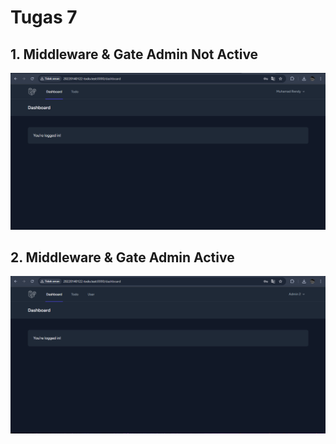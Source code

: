 # Tugas 7

## 1. Middleware & Gate Admin Not Active
![Alt text](Screenshot/Tugas7/asUser.png)

## 2. Middleware & Gate Admin Active
![Alt text](Screenshot/Tugas7/asAdmin.png)